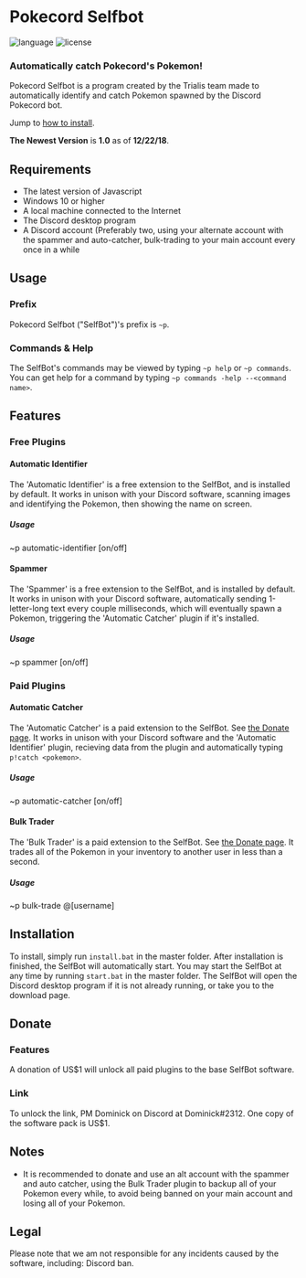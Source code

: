 # Pokecord Selfbot
![language](https://img.shields.io/badge/LANGUAGE-JAVASCRIPT-yellow.svg?style=for-the-badge)
![license](https://img.shields.io/badge/LICENSE-GPL%20V3-green.svg?style=for-the-badge)
### Automatically catch Pokecord's Pokemon!
Pokecord Selfbot is a program created by the Trialis team made to automatically identify and catch Pokemon spawned by the Discord Pokecord bot.

Jump to [how to install](https://github.com/Trialis/Pokecord-Selfbot#installation).

**The Newest Version** is **1.0** as of **12/22/18**.
## Requirements
- The latest version of Javascript
- Windows 10 or higher
- A local machine connected to the Internet
- The Discord desktop program
- A Discord account (Preferably two, using your alternate account with the spammer and auto-catcher, bulk-trading to your main account every once in a while
## Usage
### Prefix
Pokecord Selfbot ("SelfBot")'s prefix is `~p`.
### Commands & Help
The SelfBot's commands may be viewed by typing `~p help` or `~p commands`. You can get help for a command by typing `~p commands -help --<command name>`.
## Features
### Free Plugins
#### Automatic Identifier
The 'Automatic Identifier' is a free extension to the SelfBot, and is installed by default. It works in unison with your Discord software, scanning images and identifying the Pokemon, then showing the name on screen.
##### Usage
~p automatic-identifier [on/off]
#### Spammer
The 'Spammer' is a free extension to the SelfBot, and is installed by default. It works in unison with your Discord software, automatically sending 1-letter-long text every couple milliseconds, which will eventually spawn a Pokemon, triggering the 'Automatic Catcher' plugin if it's installed.
##### Usage
~p spammer [on/off]
### Paid Plugins
#### Automatic Catcher
The 'Automatic Catcher' is a paid extension to the SelfBot. See [the Donate page](https://github.com/DankDominick/pokecord-selfbot#donate). It works in unison with your Discord software and the 'Automatic Identifier' plugin, recieving data from the plugin and automatically typing `p!catch <pokemon>`.
##### Usage
~p automatic-catcher [on/off]
#### Bulk Trader
The 'Bulk Trader' is a paid extension to the SelfBot. See [the Donate page](https://github.com/DankDominick/pokecord-selfbot#donate). It trades all of the Pokemon in your inventory to another user in less than a second.
##### Usage
~p bulk-trade @[username]
## Installation
To install, simply run `install.bat` in the master folder. After installation is finished, the SelfBot will automatically start. You may start the SelfBot at any time by running `start.bat` in the master folder. The SelfBot will open the Discord desktop program if it is not already running, or take you to the download page.
## Donate
### Features
A donation of US$1 will unlock all paid plugins to the base SelfBot software.
### Link
To unlock the link, PM Dominick on Discord at Dominick#2312. One copy of the software pack is US$1.
## Notes
- It is recommended to donate and use an alt account with the spammer and auto catcher, using the Bulk Trader plugin to backup all of your Pokemon every while, to avoid being banned on your main account and losing all of your Pokemon.
## Legal
Please note that we am not responsible for any incidents caused by the software, including: Discord ban.
